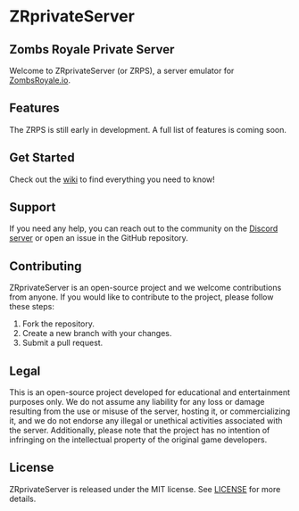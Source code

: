 # ZRprivateServer
## Zombs Royale Private Server
Welcome to ZRprivateServer (or ZRPS), a server emulator for [ZombsRoyale.io](https://zombsroyale.io).

## Features

The ZRPS is still early in development. A full list of features is coming soon.

## Get Started

Check out the [wiki](https://github.com/ZRprivateServer/ZRprivateServer/wiki) to find everything you need to know!

## Support

If you need any help, you can reach out to the community on the [Discord server](https://discord.gg/btGEvyyd) or open an issue in the GitHub repository.

## Contributing

ZRprivateServer is an open-source project and we welcome contributions from anyone. If you would like to contribute to the project, please follow these steps:

1. Fork the repository.
2. Create a new branch with your changes.
3. Submit a pull request.

## Legal

This is an open-source project developed for educational and entertainment purposes only. We do not assume any liability for any loss or damage resulting from the use or misuse of the server, hosting it, or commercializing it, and we do not endorse any illegal or unethical activities associated with the server. Additionally, please note that the project has no intention of infringing on the intellectual property of the original game developers.

## License

ZRprivateServer is released under the MIT license. See [LICENSE](https://github.com/ZRprivateServer/ZRprivateServer/blob/main/LICENSE) for more details.
